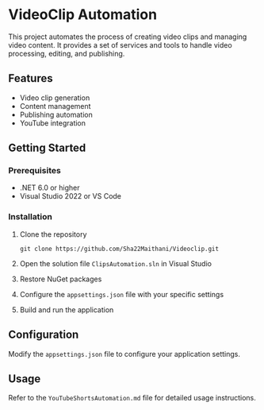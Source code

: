 # VideoClip Automation

This project automates the process of creating video clips and managing video content. It provides a set of services and tools to handle video processing, editing, and publishing.

## Features

- Video clip generation
- Content management
- Publishing automation
- YouTube integration

## Getting Started

### Prerequisites

- .NET 6.0 or higher
- Visual Studio 2022 or VS Code

### Installation

1. Clone the repository
   ```
   git clone https://github.com/Sha22Maithani/Videoclip.git
   ```

2. Open the solution file `ClipsAutomation.sln` in Visual Studio

3. Restore NuGet packages

4. Configure the `appsettings.json` file with your specific settings

5. Build and run the application

## Configuration

Modify the `appsettings.json` file to configure your application settings.

## Usage

Refer to the `YouTubeShortsAutomation.md` file for detailed usage instructions. 